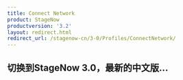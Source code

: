 ```yaml
---
title: Connect Network
product: StageNow
productversion: '3.2'
layout: redirect.html
redirect_url: /stagenow-cn/3-0/Profiles/ConnectNetwork/
---
```


## 切换到StageNow 3.0，最新的中文版...
